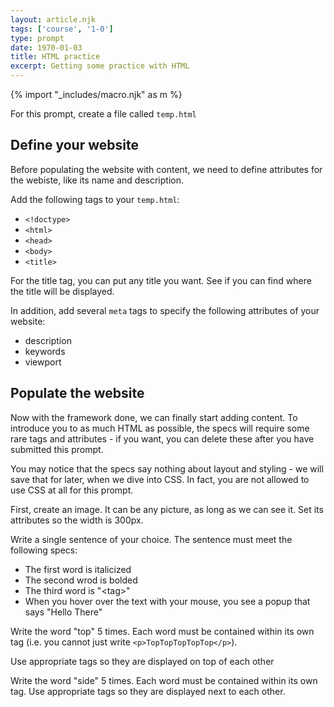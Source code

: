 ```yaml
---
layout: article.njk
tags: ['course', '1-0']
type: prompt
date: 1970-01-03
title: HTML practice
excerpt: Getting some practice with HTML
---
```

 
{% import "_includes/macro.njk" as m %}


<section>

For this prompt, create a file called `temp.html`

## Define your website
Before populating the website with content, we need to define attributes 
for the webiste, like its name and description.


Add the following tags to your `temp.html`:

- `<!doctype>`
- `<html>`
- `<head>`
- `<body>`
- `<title>`


For the title tag, you can put any title you want. See if you can find where the title will be displayed.

In addition, add several `meta` tags to specify the following attributes of your website:

- description
- keywords
- viewport

## Populate the website

Now with the framework done, we can finally start adding content. To introduce you to 
as much HTML as possible, the specs will require some rare tags and attributes - if you want, you can delete these after you have submitted this prompt.

You may notice that the specs say nothing about layout and styling - we will save that for later,
when we dive into CSS. In fact, you are not allowed to use CSS at all for this prompt.

First, create an image. It can be any picture, as long as we can see it. Set its attributes so the width is 300px.

Write a single sentence of your choice. The sentence must meet the following specs:

- The first word is italicized
- The second wrod is bolded
- The third word is "&lt;tag&gt;"
- When you hover over the text with your mouse, you see a popup that says "Hello There"

Write the word "top" 5 times. Each word must be contained within its own tag 
(i.e. you cannot just write `<p>TopTopTopTopTop</p>`). 

Use appropriate tags so they are displayed on top of each other  

Write the word "side" 5 times. Each word must be contained within its own tag. Use appropriate tags so they are displayed next to each other.


</section>
